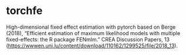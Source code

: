 # torchfe
High-dimensional fixed effect estimation with pytorch based on Berge (2018), “Efficient estimation of maximum likelihood models with multiple fixed-effects: the R package FENmlm.” CREA Discussion Papers, 13 (https://wwwen.uni.lu/content/download/110162/1299525/file/2018_13).
